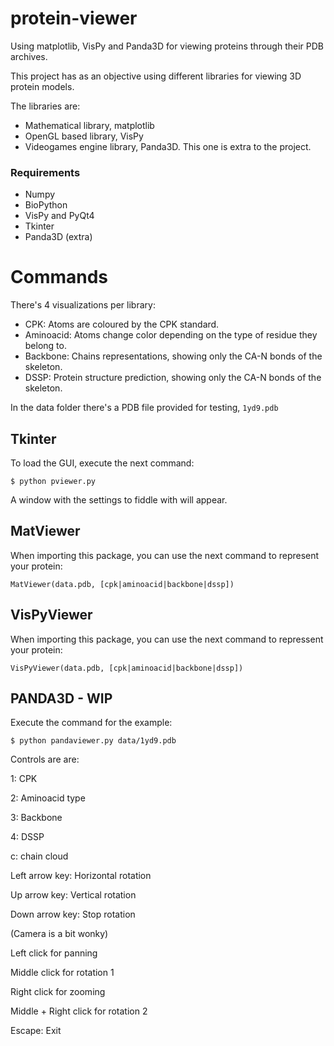 # protein-viewer
Using matplotlib, VisPy and Panda3D for viewing proteins through their PDB archives.

This project has as an objective using different libraries for viewing 3D protein models.

The libraries are:

* Mathematical library, matplotlib
* OpenGL based library, VisPy
* Videogames engine library, Panda3D. This one is extra to the project.

### Requirements
* Numpy
* BioPython
* VisPy and PyQt4
* Tkinter
* Panda3D (extra)

# Commands
There's 4 visualizations per library:

* CPK: Atoms are coloured by the CPK standard.
* Aminoacid: Atoms change color depending on the type of residue they belong to.
* Backbone: Chains representations, showing only the CA-N bonds of the skeleton.
* DSSP: Protein structure prediction, showing only the CA-N bonds of the skeleton.

In the data folder there's a PDB file provided for testing, `1yd9.pdb`

## Tkinter
To load the GUI, execute the next command:

```
$ python pviewer.py
```

A window with the settings to fiddle with will appear.

## MatViewer
When importing this package, you can use the next command to represent your protein:

```
MatViewer(data.pdb, [cpk|aminoacid|backbone|dssp])
``` 

## VisPyViewer
When importing this package, you can use the next command to repressent your protein:

```
VisPyViewer(data.pdb, [cpk|aminoacid|backbone|dssp])
```

## PANDA3D - WIP
Execute the command for the example: 

```
$ python pandaviewer.py data/1yd9.pdb
```

Controls are are:

1: CPK

2: Aminoacid type

3: Backbone

4: DSSP

c: chain cloud

Left arrow key: Horizontal rotation

Up arrow key: Vertical rotation

Down arrow key: Stop rotation


(Camera is a bit wonky)

Left click for panning

Middle click for rotation 1

Right click for zooming

Middle + Right click for rotation 2

Escape: Exit
